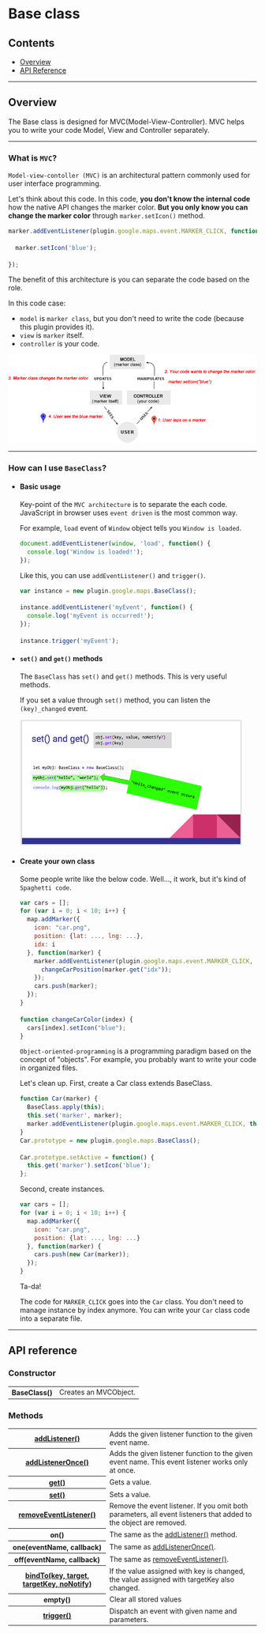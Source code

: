 # Base class

## Contents

  - <a href="#overview">Overview</a>
  - <a href="#api-reference">API Reference</a>

------------
## Overview

The Base class is designed for MVC(Model-View-Controller).
MVC helps you to write your code Model, View and Controller separately.

------------
### What is `MVC`?

`Model-view-contoller (MVC)` is an architectural pattern commonly used for user interface programming.

Let's think about this code. In this code, **you don't know the internal code** how the native API changes the marker color.
**But you only know you can change the marker color** through `marker.setIcon()` method.

```js
marker.addEventListener(plugin.google.maps.event.MARKER_CLICK, function() {

  marker.setIcon('blue');

});
```

The benefit of this architecture is you can separate the code based on the role.

In this code case:
 - `model` is `marker class`, but you don't need to write the code (because this plugin provides it).
 - `view` is `marker` itself.
 - `controller` is your code.

![](mvc.png)

------------

### How can I use `BaseClass`?

- #### Basic usage

  Key-point of the `MVC architecture` is to separate the each code.
  JavaScript in browser uses `event driven` is the most common way.

  For example, `load` event of `Window` object tells you `Window is loaded`.

  ```js
  document.addEventListener(window, 'load', function() {
    console.log('Window is loaded!');
  });
  ```

  Like this, you can use `addEventListener()` and `trigger()`.

  ```js
  var instance = new plugin.google.maps.BaseClass();

  instance.addEventListener('myEvent', function() {
    console.log('myEvent is occurred!');
  });

  instance.trigger('myEvent');
  ```

- #### `set()` and `get()` methods

  The `BaseClass` has `set()` and `get()` methods.
  This is very useful methods.

  If you set a value through `set()` method, you can listen the `(key)_changed` event.

  <a href="mvc_status_change_event.png"><img src="../Map/mvc_status_change_event.png" width="450"></a>

- #### Create your own class

  Some people write like the below code. Well..., it work, but it's kind of `Spaghetti code`.

  ```js
  var cars = [];
  for (var i = 0; i < 10; i++) {
    map.addMarker({
      icon: "car.png",
      position: {lat: ..., lng: ...},
      idx: i
    }, function(marker) {
      marker.addEventListener(plugin.google.maps.event.MARKER_CLICK, function() {
        changeCarPosition(marker.get("idx"));
      });
      cars.push(marker);
    });
  }

  function changeCarColor(index) {
    cars[index].setIcon("blue");
  }
  ```

  `Object-oriented-programming` is a programming paradigm based on the concept of "objects".
  For example, you probably want to write your code in organized files.

  Let's clean up.
  First, create a Car class extends BaseClass.

  ```js
  function Car(marker) {
    BaseClass.apply(this);
    this.set('marker', marker);
    marker.addEventListener(plugin.google.maps.event.MARKER_CLICK, this.setActive);
  }
  Car.prototype = new plugin.google.maps.BaseClass();

  Car.prototype.setActive = function() {
    this.get('marker').setIcon('blue');
  };
  ```

  Second, create instances.
  ```js
  var cars = [];
  for (var i = 0; i < 10; i++) {
    map.addMarker({
      icon: "car.png",
      position: {lat: ..., lng: ...}
    }, function(marker) {
      cars.push(new Car(marker));
    });
  }
  ```

  Ta-da!

  The code for `MARKER_CLICK` goes into the `Car` class.
  You don't need to manage instance by index anymore.
  You can write your `Car` class code into a separate file.

------------
## API reference

### Constructor

<table>
    <tr>
        <th>BaseClass()</th>
        <td>Creates an MVCObject.</td>
    </tr>
</table>

### Methods
<table>
    <tr>
        <th><a href="./addListener/README.md">addListener()</a></th>
        <td>Adds the given listener function to the given event name.</td>
    </tr>
    <tr>
        <th><a href="./addListenerOnce/README.md">addListenerOnce()</a></th>
        <td>Adds the given listener function to the given event name. This event listener works only at once.</td>
    </tr>
    <tr>
        <th><a href="./get_set/README.md">get()</a></th>
        <td>Gets a value.</td>
    </tr>
    <tr>
        <th><a href="./get_set/README.md">set()</a></th>
        <td>Sets a value.</td>
    </tr>
    <tr>
        <th><a href="./removeEventListener/README.md">removeEventListener()</a></th>
        <td>Remove the event listener. If you omit both parameters, all event listeners that added to the object are removed.</td>
    </tr>
    <tr>
        <th>on()</th>
        <td>The same as the <a href="./addListener/README.md">addListener()</a> method.</td>
    </tr>
    <tr>
        <th>one(eventName, callback)</th>
        <td>The same as <a href="./addListenerOnce/README.md">addListenerOnce()</a>.</td>
    </tr>
    <tr>
        <th>off(eventName, callback)</th>
        <td>The same as <a href="./removeEventListener/README.md">removeEventListener()</a>.</td>
    </tr>
    <tr>
        <th><a href="./bindTo/README.md">bindTo(key, target, targetKey, noNotify)</a></th>
        <td>If the value assigned with <span class="highlight">key</span> is changed, the value assigned with <span class="highlight">targetKey</span> also changed.</td>
    </tr>
    <tr>
        <th>empty()</th>
        <td>Clear all stored values</td>
    </tr>
    <tr>
        <th><a href="./trigger/README.md">trigger()</a></th>
        <td>Dispatch an event with given name and parameters.</td>
    </tr>
</table>
